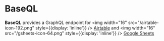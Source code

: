 # BaseQL

**BaseQL** provides a GraphQL endpoint for <img width="16" src="/airtable-icon-192.png" style={{display: 'inline'}} /> [Airtable](/install/airtable) and <img width="16" src="/gsheets-icon-64.png" style={{display: 'inline'}} /> [Google Sheets](/install/gsheets)